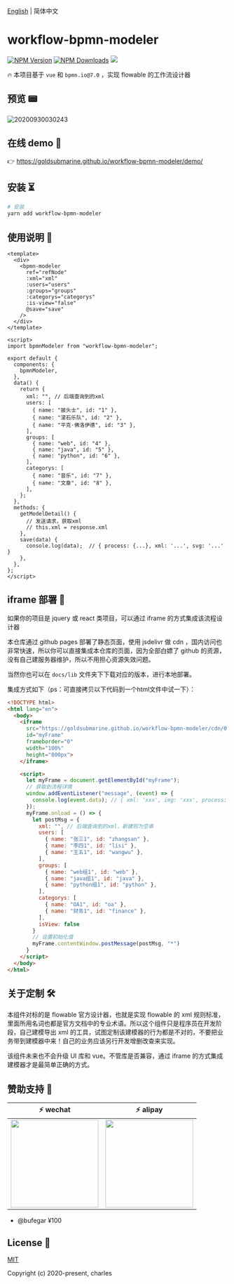 [English](./README.md) | 简体中文

# workflow-bpmn-modeler

[![NPM Version](http://img.shields.io/npm/v/workflow-bpmn-modeler.svg?style=flat)](https://www.npmjs.org/package/workflow-bpmn-modeler)
[![NPM Downloads](https://img.shields.io/npm/dm/workflow-bpmn-modeler.svg?style=flat)](https://www.npmjs.org/package/workflow-bpmn-modeler)
![](https://img.shields.io/badge/license-MIT-000000.svg)

🔥 本项目基于 `vue` 和 `bpmn.io@7.0` ，实现 flowable 的工作流设计器

## 预览 📟

![20200930030243](https://cdn.jsdelivr.net/gh/goldsubmarine/cdn@master/blog/20200930030243.png)

## 在线 demo 📢

👉 https://goldsubmarine.github.io/workflow-bpmn-modeler/demo/

## 安装 ⏳

```bash
# 安装
yarn add workflow-bpmn-modeler
```

## 使用说明 👣

```vue
<template>
  <div>
    <bpmn-modeler
      ref="refNode"
      :xml="xml"
      :users="users"
      :groups="groups"
      :categorys="categorys"
      :is-view="false"
      @save="save"
    />
  </div>
</template>

<script>
import bpmnModeler from "workflow-bpmn-modeler";

export default {
  components: {
    bpmnModeler,
  },
  data() {
    return {
      xml: "", // 后端查询到的xml
      users: [
        { name: "披头士", id: "1" },
        { name: "滚石乐队", id: "2" },
        { name: "平克·佛洛伊德", id: "3" },
      ],
      groups: [
        { name: "web", id: "4" },
        { name: "java", id: "5" },
        { name: "python", id: "6" },
      ],
      categorys: [
        { name: "音乐", id: "7" },
        { name: "文章", id: "8" },
      ],
    };
  },
  methods: {
    getModelDetail() {
      // 发送请求，获取xml
      // this.xml = response.xml
    },
    save(data) {
      console.log(data);  // { process: {...}, xml: '...', svg: '...' }
    },
  },
};
</script>
```

## iframe 部署 🎪

如果你的项目是 jquery 或 react 类项目，可以通过 iframe 的方式集成该流程设计器

本仓库通过 github pages 部署了静态页面，使用 jsdelivr 做 cdn ，国内访问也非常快速，所以你可以直接集成本仓库的页面，因为全部白嫖了 github 的资源，没有自己建服务器维护，所以不用担心资源失效问题。

当然你也可以在 `docs/lib` 文件夹下下载对应的版本，进行本地部署。

集成方式如下（ps：可直接拷贝以下代码到一个html文件中试一下）：

```html
<!DOCTYPE html>
<html lang="en">
  <body>
    <iframe
      src="https://goldsubmarine.github.io/workflow-bpmn-modeler/cdn/0.2.8/"
      id="myFrame"
      frameborder="0"
      width="100%"
      height="800px">
    </iframe>

    <script>
      let myFrame = document.getElementById("myFrame");
      // 获取到流程详情
      window.addEventListener("message", (event) => {
        console.log(event.data); // { xml: 'xxx', img: 'xxx', process: {} }
      });
      myFrame.onload = () => {
        let postMsg = {
          xml: "", // 后端查询到的xml，新建则为空串
          users: [
            { name: "张三1", id: "zhangsan" },
            { name: "李四1", id: "lisi" },
            { name: "王五1", id: "wangwu" },
          ],
          groups: [
            { name: "web组1", id: "web" },
            { name: "java组1", id: "java" },
            { name: "python组1", id: "python" },
          ],
          categorys: [
            { name: "OA1", id: "oa" },
            { name: "财务1", id: "finance" },
          ],
          isView: false
        }
        // 设置初始化值
        myFrame.contentWindow.postMessage(postMsg, "*")
      }
    </script>
  </body>
</html>
```

## 关于定制 🛠

本组件对标的是 flowable 官方设计器，也就是实现 flowable 的 xml 规则标准，里面所用名词也都是官方文档中的专业术语。所以这个组件只是程序员在开发阶段，自己建模导出 xml 的工具，试图定制该建模器的行为都是不对的，不要把业务带到建模器中来！自己的业务应该另行开发增删改查来实现。

该组件未来也不会升级 UI 库和 vue。不管库是否兼容，通过 iframe 的方式集成建模器才是最简单正确的方式。

## 赞助支持 🧡

| :zap: **wechat**           | :zap: **alipay**           |
| ------------------------ | ------------------------ |
|<img width=200 src="https://cdn.jsdelivr.net/gh/goldsubmarine/cdn@master/blog/donate_wechat.png"/>|<img width=200 src="https://cdn.jsdelivr.net/gh/goldsubmarine/cdn@master/blog/donate_alipay.png"/>|

- @bufegar ¥100

## License 📄

[MIT](http://opensource.org/licenses/MIT)

Copyright (c) 2020-present, charles
